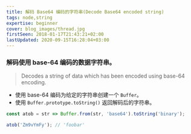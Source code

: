 ```yaml
---
title: 解码 Base64 编码的字符串(Decode Base64 encoded string)
tags: node,string
expertise: beginner
cover: blog_images/thread.jpg
firstSeen: 2018-01-17T21:43:21+02:00
lastUpdated: 2020-09-15T16:28:04+03:00
---
```


### 解码使用 base-64 编码的数据字符串。
> Decodes a string of data which has been encoded using base-64 encoding.

- 使用 base-64 编码为给定的字符串创建一个 `Buffer`。
- 使用 `Buffer.prototype.toString()` 返回解码后的字符串。

```js
const atob = str => Buffer.from(str, 'base64').toString('binary');
```

```js
atob('Zm9vYmFy'); // 'foobar'
```
